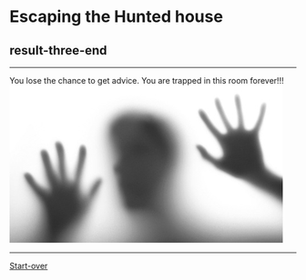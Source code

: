 # Escaping the Hunted house  
## result-three-end  
---  

You lose the chance to get advice. You are trapped in this room forever!!!
<img src="https://raw.githubusercontent.com/xiurongy3506/cyoa-project/master/fancy-golden-entrance/trapped.jpg" id="c9.io" alt="" />

---
[Start-over](../home.md)